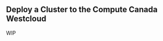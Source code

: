 Deploy a Cluster to the Compute Canada Westcloud
------------------------------------------------

WIP
